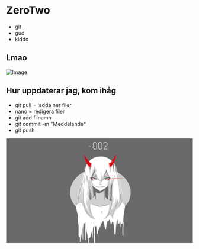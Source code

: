 # ZeroTwo

* git
* gud
* kiddo

## Lmao
![Image](https://i.ytimg.com/vi/0sLaYGjGIDo/maxresdefault.jpg)

## Hur uppdaterar jag, kom ihåg

* git pull = ladda ner filer
* nano = redigera filer
* git add filnamn
* git commit -m "Meddelande*
* git push

![Image](grub.jpeg)
